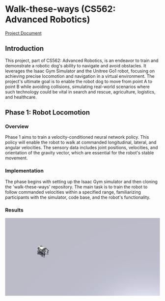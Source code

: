 # Walk-these-ways (CS562: Advanced Robotics)
[Project Document](https://github.com/devarata/walk-these-ways/blob/master/readme/Fall23-Advance_Robotics-Project%20(3).pdf)

## Introduction

This project, part of CS562: Advanced Robotics, is an endeavor to train and demonstrate a robotic dog's ability to navigate and avoid obstacles. It leverages the Isaac Gym Simulator and the Unitree Go1 robot, focusing on achieving precise locomotion and navigation in a virtual environment. The project's ultimate goal is to enable the robot dog to move from point A to point B while avoiding collisions, simulating real-world scenarios where such technology could be vital in search and rescue, agriculture, logistics, and healthcare.

## Phase 1: Robot Locomotion

### Overview
Phase 1 aims to train a velocity-conditioned neural network policy. This policy will enable the robot to walk at commanded longitudinal, lateral, and angular velocities. The sensory data includes joint positions, velocities, and orientation of the gravity vector, which are essential for the robot's stable movement.

### Implementation
The phase begins with setting up the Isaac Gym simulator and then cloning the 'walk-these-ways' repository. The main task is to train the robot to follow commanded velocities within a specified range, familiarizing participants with the simulator, code base, and the robot's functionality.

### Results
[![Thumbnail for Plan](https://github.com/devarata/walk-these-ways/blob/master/readme/Thumbnail%20for%20Plan.png)](https://github.com/devarata/walk-these-ways/blob/master/readme/plan.mp4)





